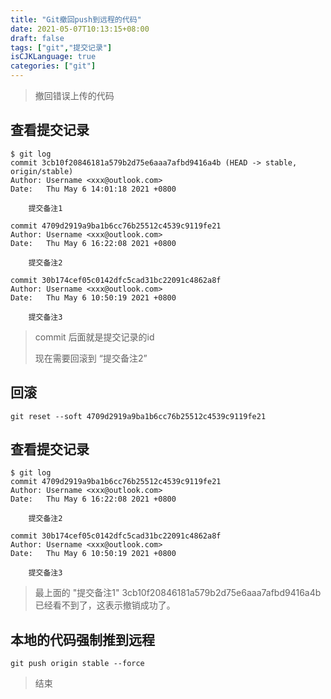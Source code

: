 ```yaml
---
title: "Git撤回push到远程的代码"
date: 2021-05-07T10:13:15+08:00
draft: false
tags: ["git","提交记录"]
isCJKLanguage: true
categories: ["git"]
---
```


> 撤回错误上传的代码

## 查看提交记录

```shell
$ git log
commit 3cb10f20846181a579b2d75e6aaa7afbd9416a4b (HEAD -> stable, origin/stable)
Author: Username <xxx@outlook.com>
Date:   Thu May 6 14:01:18 2021 +0800

    提交备注1

commit 4709d2919a9ba1b6cc76b25512c4539c9119fe21
Author: Username <xxx@outlook.com>
Date:   Thu May 6 16:22:08 2021 +0800

    提交备注2

commit 30b174cef05c0142dfc5cad31bc22091c4862a8f
Author: Username <xxx@outlook.com>
Date:   Thu May 6 10:50:19 2021 +0800

    提交备注3

```

> commit 后面就是提交记录的id
>
> 现在需要回滚到 “提交备注2” 

## 回滚

```shell
git reset --soft 4709d2919a9ba1b6cc76b25512c4539c9119fe21
```

## 查看提交记录

```shell
$ git log
commit 4709d2919a9ba1b6cc76b25512c4539c9119fe21
Author: Username <xxx@outlook.com>
Date:   Thu May 6 16:22:08 2021 +0800

    提交备注2

commit 30b174cef05c0142dfc5cad31bc22091c4862a8f
Author: Username <xxx@outlook.com>
Date:   Thu May 6 10:50:19 2021 +0800

    提交备注3
```

> 最上面的 "提交备注1" 3cb10f20846181a579b2d75e6aaa7afbd9416a4b 已经看不到了，这表示撤销成功了。

## 本地的代码强制推到远程

```she
git push origin stable --force
```

> 结束